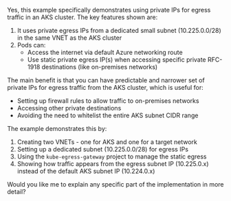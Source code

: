 Yes, this example specifically demonstrates using private IPs for egress traffic in an AKS cluster. The key features shown are:

1. It uses private egress IPs from a dedicated small subnet (10.225.0.0/28) in the same VNET as the AKS cluster
2. Pods can:
   - Access the internet via default Azure networking route
   - Use static private egress IP(s) when accessing specific private RFC-1918 destinations (like on-premises networks)

The main benefit is that you can have predictable and narrower set of private IPs for egress traffic from the AKS cluster, which is useful for:
- Setting up firewall rules to allow traffic to on-premises networks
- Accessing other private destinations
- Avoiding the need to whitelist the entire AKS subnet CIDR range

The example demonstrates this by:
1. Creating two VNETs - one for AKS and one for a target network
2. Setting up a dedicated subnet (10.225.0.0/28) for egress IPs
3. Using the `kube-egress-gateway` project to manage the static egress
4. Showing how traffic appears from the egress subnet IP (10.225.0.x) instead of the default AKS subnet IP (10.224.0.x)

Would you like me to explain any specific part of the implementation in more detail?
